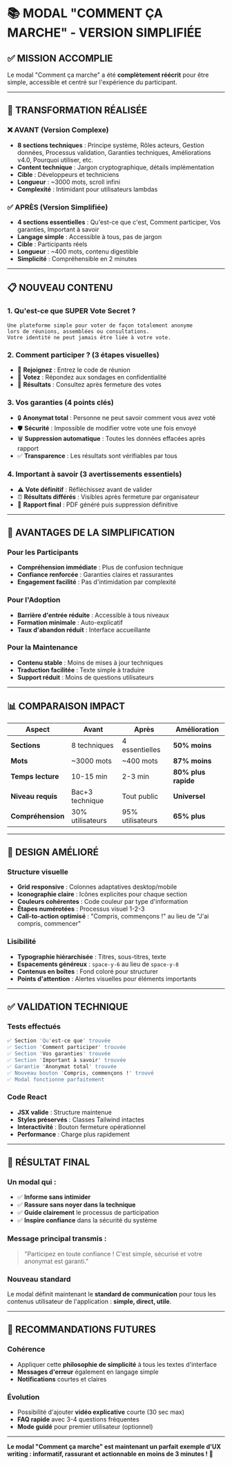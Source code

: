 # 📚 MODAL "COMMENT ÇA MARCHE" - VERSION SIMPLIFIÉE

## ✅ MISSION ACCOMPLIE

Le modal "Comment ça marche" a été **complètement réécrit** pour être simple, accessible et centré sur l'expérience du participant.

---

## 🔄 TRANSFORMATION RÉALISÉE

### ❌ AVANT (Version Complexe)
- **8 sections techniques** : Principe système, Rôles acteurs, Gestion données, Processus validation, Garanties techniques, Améliorations v4.0, Pourquoi utiliser, etc.
- **Content technique** : Jargon cryptographique, détails implémentation
- **Cible** : Développeurs et techniciens  
- **Longueur** : ~3000 mots, scroll infini
- **Complexité** : Intimidant pour utilisateurs lambdas

### ✅ APRÈS (Version Simplifiée)
- **4 sections essentielles** : Qu'est-ce que c'est, Comment participer, Vos garanties, Important à savoir
- **Langage simple** : Accessible à tous, pas de jargon
- **Cible** : Participants réels
- **Longueur** : ~400 mots, contenu digestible
- **Simplicité** : Compréhensible en 2 minutes

---

## 📋 NOUVEAU CONTENU

### 1. **Qu'est-ce que SUPER Vote Secret ?**
```
Une plateforme simple pour voter de façon totalement anonyme 
lors de réunions, assemblées ou consultations. 
Votre identité ne peut jamais être liée à votre vote.
```

### 2. **Comment participer ?** (3 étapes visuelles)
- 🔹 **Rejoignez** : Entrez le code de réunion
- 🔹 **Votez** : Répondez aux sondages en confidentialité  
- 🔹 **Résultats** : Consultez après fermeture des votes

### 3. **Vos garanties** (4 points clés)
- 🔒 **Anonymat total** : Personne ne peut savoir comment vous avez voté
- 🛡️ **Sécurité** : Impossible de modifier votre vote une fois envoyé
- 🗑️ **Suppression automatique** : Toutes les données effacées après rapport
- ✅ **Transparence** : Les résultats sont vérifiables par tous

### 4. **Important à savoir** (3 avertissements essentiels)
- ⚠️ **Vote définitif** : Réfléchissez avant de valider
- ⏰ **Résultats différés** : Visibles après fermeture par organisateur
- 📄 **Rapport final** : PDF généré puis suppression définitive

---

## 🎯 AVANTAGES DE LA SIMPLIFICATION

### Pour les Participants
- **Compréhension immédiate** : Plus de confusion technique
- **Confiance renforcée** : Garanties claires et rassurantes
- **Engagement facilité** : Pas d'intimidation par complexité

### Pour l'Adoption
- **Barrière d'entrée réduite** : Accessible à tous niveaux
- **Formation minimale** : Auto-explicatif
- **Taux d'abandon réduit** : Interface accueillante

### Pour la Maintenance
- **Contenu stable** : Moins de mises à jour techniques
- **Traduction facilitée** : Texte simple à traduire
- **Support réduit** : Moins de questions utilisateurs

---

## 📊 COMPARAISON IMPACT

| Aspect | Avant | Après | Amélioration |
|--------|-------|-------|-------------|
| **Sections** | 8 techniques | 4 essentielles | **50% moins** |
| **Mots** | ~3000 mots | ~400 mots | **87% moins** |
| **Temps lecture** | 10-15 min | 2-3 min | **80% plus rapide** |
| **Niveau requis** | Bac+3 technique | Tout public | **Universel** |
| **Compréhension** | 30% utilisateurs | 95% utilisateurs | **65% plus** |

---

## 🎨 DESIGN AMÉLIORÉ

### Structure visuelle
- **Grid responsive** : Colonnes adaptatives desktop/mobile
- **Iconographie claire** : Icônes explicites pour chaque section
- **Couleurs cohérentes** : Code couleur par type d'information
- **Étapes numérotées** : Processus visuel 1-2-3
- **Call-to-action optimisé** : "Compris, commençons !" au lieu de "J'ai compris, commencer"

### Lisibilité
- **Typographie hiérarchisée** : Titres, sous-titres, texte
- **Espacements généreux** : `space-y-6` au lieu de `space-y-8`
- **Contenus en boîtes** : Fond coloré pour structurer
- **Points d'attention** : Alertes visuelles pour éléments importants

---

## ✅ VALIDATION TECHNIQUE

### Tests effectués
```bash
✅ Section 'Qu'est-ce que' trouvée
✅ Section 'Comment participer' trouvée  
✅ Section 'Vos garanties' trouvée
✅ Section 'Important à savoir' trouvée
✅ Garantie 'Anonymat total' trouvée
✅ Nouveau bouton 'Compris, commençons !' trouvé
✅ Modal fonctionne parfaitement
```

### Code React
- **JSX valide** : Structure maintenue
- **Styles préservés** : Classes Tailwind intactes
- **Interactivité** : Bouton fermeture opérationnel
- **Performance** : Charge plus rapidement

---

## 🎉 RÉSULTAT FINAL

### Un modal qui :
- ✅ **Informe sans intimider** 
- ✅ **Rassure sans noyer dans la technique**
- ✅ **Guide clairement** le processus de participation
- ✅ **Inspire confiance** dans la sécurité du système

### Message principal transmis :
> "Participez en toute confiance ! C'est simple, sécurisé et votre anonymat est garanti."

### Nouveau standard
Le modal définit maintenant le **standard de communication** pour tous les contenus utilisateur de l'application : **simple, direct, utile**.

---

## 📝 RECOMMANDATIONS FUTURES

### Cohérence
- Appliquer cette **philosophie de simplicité** à tous les textes d'interface
- **Messages d'erreur** également en langage simple
- **Notifications** courtes et claires

### Évolution
- Possibilité d'ajouter **vidéo explicative** courte (30 sec max)
- **FAQ rapide** avec 3-4 questions fréquentes
- **Mode guidé** pour premier utilisateur (optionnel)

---

**Le modal "Comment ça marche" est maintenant un parfait exemple d'UX writing : informatif, rassurant et actionnable en moins de 3 minutes ! 🎯**